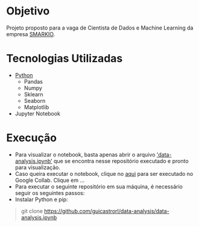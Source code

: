 # Objetivo
Projeto proposto para a vaga de Cientista de Dados e Machine Learning da empresa [SMARKIO](https://smarkio.com.br).

# Tecnologias Utilizadas
* [Python](https://www.python.org/static/community_logos/python-logo-master-v3-TM.png)
  * Pandas
  * Numpy
  * Sklearn
  * Seaborn
  * Matplotlib
* Jupyter Notebook

# Execução
* Para visualizar o notebook, basta apenas abrir o arquivo ['data-analysis.ipynb'](https://github.com/guicastrorl/data-analysis/blob/main/data-analysis.ipynb) que se encontra nesse repositório executado e pronto para visualização.<br>
* Caso queira executar o notebook, clique no [aqui](https://colab.research.google.com/drive/1MplHh9Cd5mVTXstdcw-nmi7VsrBt_tU2?usp=sharing) para ser executado no Google Collab. Clique em ...<br>
* Para executar o seguinte repositório em sua máquina, é necessário seguir os seguintes passos:<br>
* Instalar Python e pip:

> git clone https://github.com/guicastrorl/data-analysis/data-analysis.ipynb
